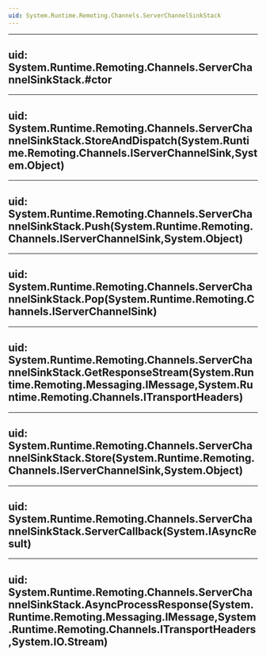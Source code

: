 ```yaml
---
uid: System.Runtime.Remoting.Channels.ServerChannelSinkStack
---
```


---
uid: System.Runtime.Remoting.Channels.ServerChannelSinkStack.#ctor
---

---
uid: System.Runtime.Remoting.Channels.ServerChannelSinkStack.StoreAndDispatch(System.Runtime.Remoting.Channels.IServerChannelSink,System.Object)
---

---
uid: System.Runtime.Remoting.Channels.ServerChannelSinkStack.Push(System.Runtime.Remoting.Channels.IServerChannelSink,System.Object)
---

---
uid: System.Runtime.Remoting.Channels.ServerChannelSinkStack.Pop(System.Runtime.Remoting.Channels.IServerChannelSink)
---

---
uid: System.Runtime.Remoting.Channels.ServerChannelSinkStack.GetResponseStream(System.Runtime.Remoting.Messaging.IMessage,System.Runtime.Remoting.Channels.ITransportHeaders)
---

---
uid: System.Runtime.Remoting.Channels.ServerChannelSinkStack.Store(System.Runtime.Remoting.Channels.IServerChannelSink,System.Object)
---

---
uid: System.Runtime.Remoting.Channels.ServerChannelSinkStack.ServerCallback(System.IAsyncResult)
---

---
uid: System.Runtime.Remoting.Channels.ServerChannelSinkStack.AsyncProcessResponse(System.Runtime.Remoting.Messaging.IMessage,System.Runtime.Remoting.Channels.ITransportHeaders,System.IO.Stream)
---
